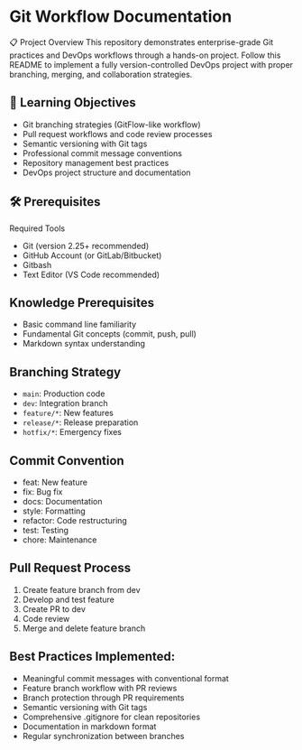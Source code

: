 

# Git Workflow Documentation
📋 Project Overview
This repository demonstrates enterprise-grade Git practices and DevOps workflows through a hands-on project. Follow this README to implement a fully version-controlled DevOps project with proper branching, merging, and collaboration strategies.

## 🎯 Learning Objectives
- Git branching strategies (GitFlow-like workflow)
- Pull request workflows and code review processes
- Semantic versioning with Git tags
- Professional commit message conventions
- Repository management best practices
- DevOps project structure and documentation

## 🛠️ Prerequisites
Required Tools
- Git (version 2.25+ recommended)
- GitHub Account (or GitLab/Bitbucket)
- Gitbash
- Text Editor (VS Code recommended)

## Knowledge Prerequisites
- Basic command line familiarity
- Fundamental Git concepts (commit, push, pull)
- Markdown syntax understanding

## Branching Strategy
- `main`: Production code
- `dev`: Integration branch
- `feature/*`: New features
- `release/*`: Release preparation
- `hotfix/*`: Emergency fixes

## Commit Convention
- feat: New feature
- fix: Bug fix
- docs: Documentation
- style: Formatting
- refactor: Code restructuring
- test: Testing
- chore: Maintenance

## Pull Request Process
1. Create feature branch from dev
2. Develop and test feature
3. Create PR to dev
4. Code review
5. Merge and delete feature branch

## Best Practices Implemented:
- Meaningful commit messages with conventional format
- Feature branch workflow with PR reviews
- Branch protection through PR requirements
- Semantic versioning with Git tags
- Comprehensive .gitignore for clean repositories
- Documentation in markdown format
- Regular synchronization between branches
